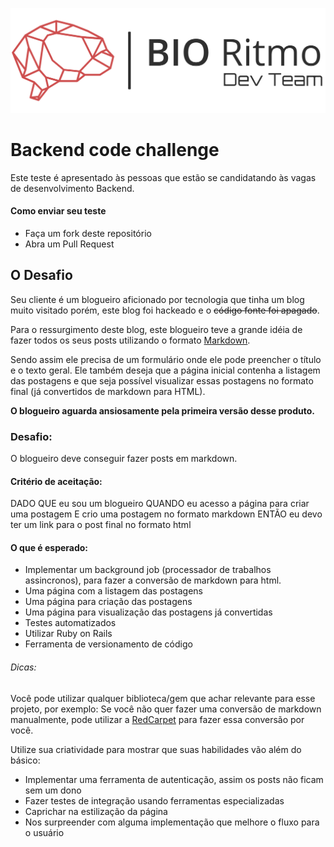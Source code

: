 ![Bio Ritmo / Smart Fit](https://github.com/bioritmo/front-end-code-challenge/blob/master/biodevteam-2018.png)

# Backend code challenge

Este teste é apresentado às pessoas que estão se candidatando às vagas de desenvolvimento Backend.

#### Como enviar seu teste

* Faça um fork deste repositório
* Abra um Pull Request

## O Desafio

Seu cliente é um blogueiro aficionado por tecnologia que tinha um blog muito visitado porém, este blog foi hackeado e o ~~código fonte foi apagado~~.


Para o ressurgimento deste blog, este blogueiro teve a grande idéia de fazer todos os seus posts utilizando o formato [Markdown](https://github.com/adam-p/markdown-here/wiki/Markdown-Cheatsheet).

Sendo assim ele precisa de um formulário onde ele pode preencher o título e o texto geral. Ele também deseja que a página inicial contenha a listagem das postagens e que seja possível visualizar essas postagens no formato final (já convertidos de markdown para HTML).

**O blogueiro aguarda ansiosamente pela primeira versão desse produto.**

### Desafio:
O blogueiro deve conseguir fazer posts em markdown.

#### Critério de aceitação:
DADO QUE eu sou um blogueiro
QUANDO eu acesso a página para criar uma postagem
E crio uma postagem no formato markdown
ENTÃO eu devo ter um link para o post final no formato html

#### O que é esperado:
- Implementar um background job (processador de trabalhos assincronos), para fazer a conversão de markdown para html.
- Uma página com a listagem das postagens
- Uma página para criação das postagens
- Uma página para visualização das postagens já convertidas
- Testes automatizados
- Utilizar Ruby on Rails
- Ferramenta de versionamento de código

###### Dicas:
Você pode utilizar qualquer biblioteca/gem que achar relevante para esse projeto, por exemplo: Se você não quer fazer uma conversão de markdown manualmente, pode utilizar a [RedCarpet](https://github.com/vmg/redcarpet) para fazer essa conversão por você.

Utilize sua criatividade para mostrar que suas habilidades vão além do básico:
- Implementar uma ferramenta de autenticação, assim os posts não ficam sem um dono
- Fazer testes de integração usando ferramentas especializadas
- Caprichar na estilização da página
- Nos surpreender com alguma implementação que melhore o fluxo para o usuário
